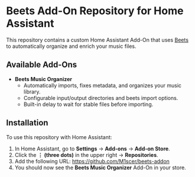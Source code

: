 # Beets Add-On Repository for Home Assistant

This repository contains a custom Home Assistant Add-On that uses [Beets](https://beets.io/) to automatically organize and enrich your music files.

## Available Add-Ons

- **Beets Music Organizer**
  - Automatically imports, fixes metadata, and organizes your music library.
  - Configurable input/output directories and beets import options.
  - Built-in delay to wait for stable files before importing.
  
## Installation

To use this repository with Home Assistant:

1. In Home Assistant, go to **Settings** → **Add-ons** → **Add-on Store**.
2. Click the **⋮ (three dots)** in the upper right → **Repositories**.
3. Add the following URL: https://github.com/M1scer/beets-addon
4. You should now see the **Beets Music Organizer** Add-On in your store.
